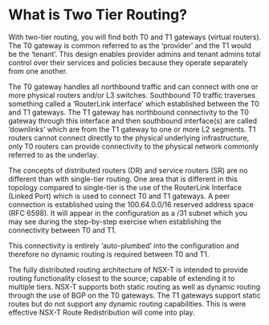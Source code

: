# What is Two Tier Routing?
With two-tier routing, you will find both T0 and T1 gateways (virtual routers). The T0 gateway is common referred to as the ‘provider’ and the T1 would be the ‘tenant’. This design enables provider admins and tenant admins total control over their services and policies because they operate separately from one another.

The T0 gateway handles all northbound traffic and can connect with one or more physical routers and/or L3 switches. Southbound T0 traffic traverses something called a ‘RouterLink interface’ which established between the T0 and T1 gateways. The T1 gateway has northbound connectivity to the T0 gateway through this interface and then southbound interface(s) are called ‘downlinks’ which are from the T1 gateway to one or more L2 segments. T1 routers cannot connect directly to the physical underlying infrastructure, only T0 routers can provide connectivity to the physical network commonly referred to as the underlay.

The concepts of distributed routers (DR) and service routers (SR) are no different than with single-tier routing. One area that is different in this topology compared to single-tier is the use of the RouterLink Interface (Linked Port) which is used to connect T0 and T1 gateways. A peer connection is established using the 100.64.0.0/16 reserved address space (RFC 6598). It will appear in the configuration as a /31 subnet which you may see during the step-by-step exercise when establishing the connectivity between T0 and T1.

This connectivity is entirely ‘auto-plumbed’ into the configuration and therefore no dynamic routing is required between T0 and T1.

The fully distributed routing architecture of NSX-T is intended to provide routing functionality closest to the source; capable of extending it to multiple tiers. NSX-T supports both static routing as well as dynamic routing through the use of BGP on the T0 gateways. The T1 gateways support static routes but do not support any dynamic routing capabilities. This is were effective NSX-T Route Redistribution will come into play.